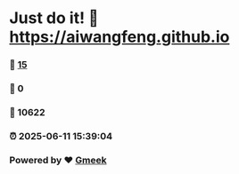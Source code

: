 # Just do it! :link: https://aiwangfeng.github.io 
### :page_facing_up: [15](https://aiwangfeng.github.io/tag.html) 
### :speech_balloon: 0 
### :hibiscus: 10622 
### :alarm_clock: 2025-06-11 15:39:04 
### Powered by :heart: [Gmeek](https://github.com/Meekdai/Gmeek)
